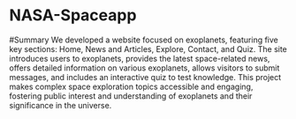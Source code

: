 # NASA-Spaceapp
#Summary
We developed a website focused on exoplanets, featuring five key sections: Home, News and Articles, Explore, Contact, and Quiz. The site introduces users to exoplanets, provides the latest space-related news, offers detailed information on various exoplanets, allows visitors to submit messages, and includes an interactive quiz to test knowledge. This project makes complex space exploration topics accessible and engaging, fostering public interest and understanding of exoplanets and their significance in the universe.
